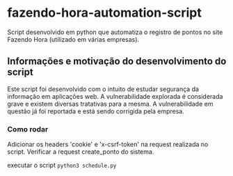 # fazendo-hora-automation-script
Script desenvolvido em python que automatiza o registro de pontos no site Fazendo Hora (utilizado em várias empresas). 

## Informações e motivação do desenvolvimento do script
Este script foi desenvolvido com o intuito de estudar segurança da informação em aplicações web. A vulnerabilidade explorada é considerada grave e existem diversas tratativas para a mesma. A vulnerabilidade em questão já foi reportada e está sendo corrigida pela empresa.


### Como rodar

Adicionar os headers 'cookie' e 'x-csrf-token' na request realizada no script. Verificar a request create_ponto do sistema.

executar o script `python3 schedule.py`
